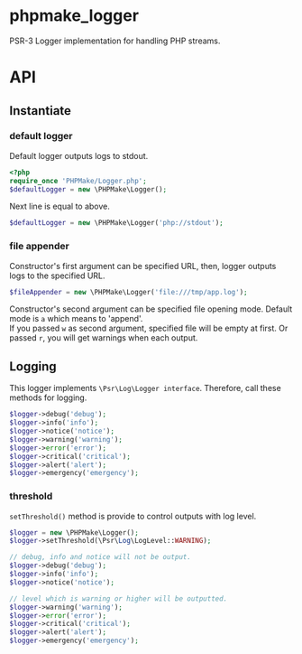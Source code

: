 phpmake_logger
==============

PSR-3 Logger implementation for handling PHP streams.


API
===

Instantiate
-----------

### default logger
Default logger outputs logs to stdout.

```php
<?php
require_once 'PHPMake/Logger.php';
$defaultLogger = new \PHPMake\Logger();
```
Next line is equal to above.

```php
$defaultLogger = new \PHPMake\Logger('php://stdout');
```

### file appender
Constructor's first argument can be specified URL, 
then, logger outputs logs to the specified URL.

```php
$fileAppender = new \PHPMake\Logger('file:///tmp/app.log');
```
Constructor's second argument can be specified file opening mode. Default mode is ```a``` which means to 'append'.  
If you passed ```w``` as second argument, specified file will be empty at first. Or passed ```r```, you will get warnings when each output.


Logging
-------
This logger implements ```\Psr\Log\Logger interface```. Therefore, call these methods for logging.

```php
$logger->debug('debug');
$logger->info('info');
$logger->notice('notice');
$logger->warning('warning');
$logger->error('error');
$logger->critical('critical');
$logger->alert('alert');
$logger->emergency('emergency');
```

### threshold
```setThreshold()``` method is provide to control outputs with log level.

```php
$logger = new \PHPMake\Logger();
$logger->setThreshold(\Psr\Log\LogLevel::WARNING);

// debug, info and notice will not be output.
$logger->debug('debug');
$logger->info('info');
$logger->notice('notice');

// level which is warning or higher will be outputted.
$logger->warning('warning');
$logger->error('error');
$logger->critical('critical');
$logger->alert('alert');
$logger->emergency('emergency');
```







